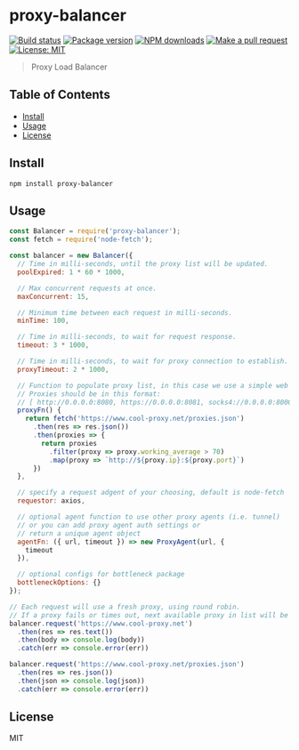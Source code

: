 # proxy-balancer

[![Build status](https://github.com/zjael/proxy-balancer/workflows/Node%20CI/badge.svg)](https://github.com/zjael/proxy-balancer/actions)
[![Package version](https://img.shields.io/npm/v/proxy-balancer.svg)](https://npmjs.org/package/proxy-balancer)
[![NPM downloads](https://img.shields.io/npm/dm/proxy-balancer)](https://npmjs.org/package/proxy-balancer)
[![Make a pull request](https://img.shields.io/badge/PRs-welcome-brightgreen.svg)](http://makeapullrequest.com)
[![License: MIT](https://img.shields.io/badge/License-MIT-brightgreen.svg)](https://opensource.org/licenses/MIT)

> Proxy Load Balancer

## Table of Contents

- [Install](#install)
- [Usage](#usage)
- [License](#license)

## Install

```shell script
npm install proxy-balancer
```

## Usage

```js
const Balancer = require('proxy-balancer');
const fetch = require('node-fetch');

const balancer = new Balancer({
  // Time in milli-seconds, until the proxy list will be updated.
  poolExpired: 1 * 60 * 1000,

  // Max concurrent requests at once.
  maxConcurrent: 15,

  // Minimum time between each request in milli-seconds.
  minTime: 100,

  // Time in milli-seconds, to wait for request response.
  timeout: 3 * 1000,

  // Time in milli-seconds, to wait for proxy connection to establish.
  proxyTimeout: 2 * 1000,

  // Function to populate proxy list, in this case we use a simple web request using node-fetch.
  // Proxies should be in this format:
  // [ http://0.0.0.0:8080, https://0.0.0.0:8081, socks4://0.0.0.0:8000 ]
  proxyFn() {
    return fetch('https://www.cool-proxy.net/proxies.json')
      .then(res => res.json())
      .then(proxies => {
        return proxies
          .filter(proxy => proxy.working_average > 70)
          .map(proxy => `http://${proxy.ip}:${proxy.port}`)
      })
  },

  // specify a request adgent of your choosing, default is node-fetch
  requestor: axios,

  // optional agent function to use other proxy agents (i.e. tunnel) 
  // or you can add proxy agent auth settings or 
  // return a unique agent object
  agentFn: ({ url, timeout }) => new ProxyAgent(url, {
    timeout
  }),

  // optional configs for bottleneck package
  bottleneckOptions: {}
});

// Each request will use a fresh proxy, using round robin.
// If a proxy fails or times out, next available proxy in list will be used.
balancer.request('https://www.cool-proxy.net')
  .then(res => res.text())
  .then(body => console.log(body))
  .catch(err => console.error(err))

balancer.request('https://www.cool-proxy.net/proxies.json')
  .then(res => res.json())
  .then(json => console.log(json))
  .catch(err => console.error(err))
```

## License

MIT
